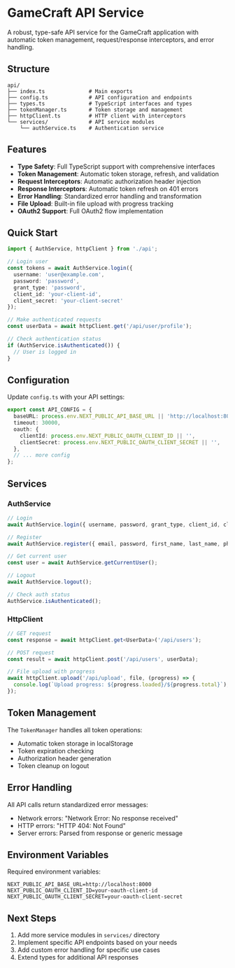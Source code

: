 # GameCraft API Service

A robust, type-safe API service for the GameCraft application with automatic token management, request/response interceptors, and error handling.

## Structure

```
api/
├── index.ts              # Main exports
├── config.ts             # API configuration and endpoints
├── types.ts              # TypeScript interfaces and types
├── tokenManager.ts       # Token storage and management
├── httpClient.ts         # HTTP client with interceptors
└── services/             # API service modules
    └── authService.ts    # Authentication service
```

## Features

- **Type Safety**: Full TypeScript support with comprehensive interfaces
- **Token Management**: Automatic token storage, refresh, and validation
- **Request Interceptors**: Automatic authorization header injection
- **Response Interceptors**: Automatic token refresh on 401 errors
- **Error Handling**: Standardized error handling and transformation
- **File Upload**: Built-in file upload with progress tracking
- **OAuth2 Support**: Full OAuth2 flow implementation

## Quick Start

```typescript
import { AuthService, httpClient } from './api';

// Login user
const tokens = await AuthService.login({
  username: 'user@example.com',
  password: 'password',
  grant_type: 'password',
  client_id: 'your-client-id',
  client_secret: 'your-client-secret'
});

// Make authenticated requests
const userData = await httpClient.get('/api/user/profile');

// Check authentication status
if (AuthService.isAuthenticated()) {
  // User is logged in
}
```

## Configuration

Update `config.ts` with your API settings:

```typescript
export const API_CONFIG = {
  baseURL: process.env.NEXT_PUBLIC_API_BASE_URL || 'http://localhost:8000',
  timeout: 30000,
  oauth: {
    clientId: process.env.NEXT_PUBLIC_OAUTH_CLIENT_ID || '',
    clientSecret: process.env.NEXT_PUBLIC_OAUTH_CLIENT_SECRET || '',
  },
  // ... more config
};
```

## Services

### AuthService

```typescript
// Login
await AuthService.login({ username, password, grant_type, client_id, client_secret });

// Register
await AuthService.register({ email, password, first_name, last_name, phone_number });

// Get current user
const user = await AuthService.getCurrentUser();

// Logout
await AuthService.logout();

// Check auth status
AuthService.isAuthenticated();
```

### HttpClient

```typescript
// GET request
const response = await httpClient.get<UserData>('/api/users');

// POST request
const result = await httpClient.post('/api/users', userData);

// File upload with progress
await httpClient.upload('/api/upload', file, (progress) => {
  console.log(`Upload progress: ${progress.loaded}/${progress.total}`);
});
```

## Token Management

The `TokenManager` handles all token operations:

- Automatic token storage in localStorage
- Token expiration checking
- Authorization header generation
- Token cleanup on logout

## Error Handling

All API calls return standardized error messages:

- Network errors: "Network Error: No response received"
- HTTP errors: "HTTP 404: Not Found"
- Server errors: Parsed from response or generic message

## Environment Variables

Required environment variables:

```env
NEXT_PUBLIC_API_BASE_URL=http://localhost:8000
NEXT_PUBLIC_OAUTH_CLIENT_ID=your-oauth-client-id
NEXT_PUBLIC_OAUTH_CLIENT_SECRET=your-oauth-client-secret
```

## Next Steps

1. Add more service modules in `services/` directory
2. Implement specific API endpoints based on your needs
3. Add custom error handling for specific use cases
4. Extend types for additional API responses
